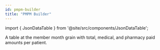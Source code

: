 ```yaml
---
id: pmpm-builder
title: "PMPM Builder"
---
```


import { JsonDataTable } from '@site/src/components/JsonDataTable';

A table at the member month grain with total, medical, and pharmacy paid amounts per patient. 

<JsonDataTable jsonPath="nodes.model\.pmpm\.pmpm__pmpm_builder.columns" />

